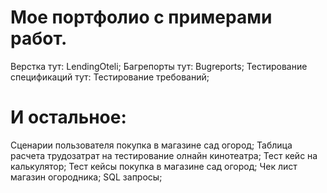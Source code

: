 # Мое портфолио с примерами работ.
Верстка тут: LendingOteli;
Багрепорты тут: Bugreports;
Тестирование спецификаций тут: Тестирование требований;

# И остальное:
Сценарии пользователя покупка в магазине сад огород;
Таблица расчета трудозатрат на тестирование олнайн кинотеатра;
Тест кейс на калькулятор;
Тест кейсы покупка в магазине сад огород;
Чек лист магазин огородника;
SQL запросы;
